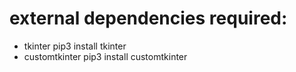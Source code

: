 # external dependencies required:

- tkinter
  pip3 install tkinter
- customtkinter
  pip3 install customtkinter
  
